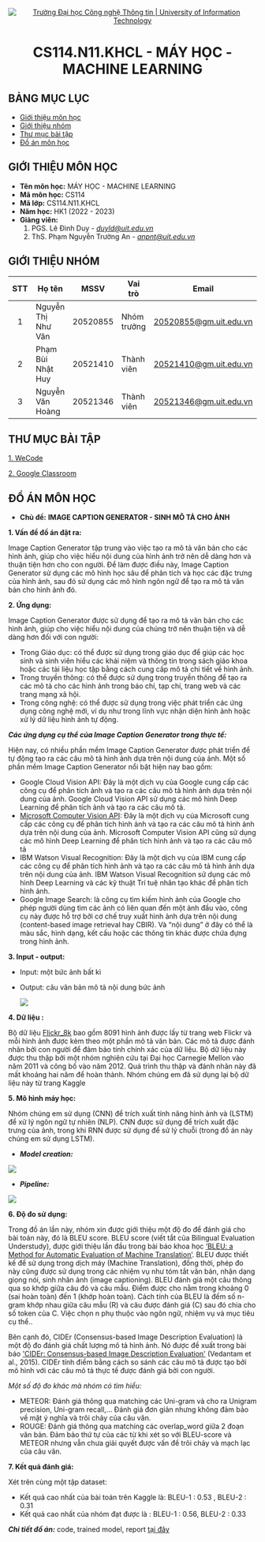 <!-- Banner -->
<p align="center">
  <a href="https://www.uit.edu.vn/" title="Trường Đại học Công nghệ Thông tin" style="border: none;">
    <img src="https://i.imgur.com/WmMnSRt.png" alt="Trường Đại học Công nghệ Thông tin | University of Information Technology">
  </a>
</p>

<!-- Title -->
<h1 align="center"><b>CS114.N11.KHCL - MÁY HỌC - MACHINE LEARNING</b></h1>


## BẢNG MỤC LỤC
* [Giới thiệu môn học](#giới-thiệu-môn-học)
* [Giới thiệu nhóm](#giới-thiệu-nhóm)
* [Thư mục bài tập](#thư-mục-bài-tập-tuần)
* [Đồ án môn học](#đồ-án-môn-học)
<!--* [Tổng kết môn học](https://github.com/.../CS112.L21/blob/main/SummaryReport)-->


## GIỚI THIỆU MÔN HỌC
* **Tên môn học:** MÁY HỌC - MACHINE LEARNING
* **Mã môn học:** CS114
* **Mã lớp:** CS114.N11.KHCL
* **Năm học:** HK1 (2022 - 2023)
* **Giảng viên:** 
   1. PGS. Lê Đình Duy - *duyld@uit.edu.vn*
   2. ThS. Phạm Nguyễn Trường An - *anpnt@uit.edu.vn*

## GIỚI THIỆU NHÓM
| STT | Họ tên | MSSV | Vai trò | Email | Github | Facebook |
| :---: | --- | --- | --- | --- | --- | --- |
| 1 | Nguyễn Thị Như Vân | 20520855 | Nhóm trưởng | 20520855@gm.uit.edu.vn | [nhwzaan](https://github.com/nhwzaam) | [vanntn](https://www.facebook.com/xxnhwzaan/) |
| 2 | Phạm Bùi Nhật Huy | 20521410 | Thành viên | 20521410@gm.uit.edu.vn | [mysteryrune](https://github.com/MysteryRune) | [huypbn](https://www.facebook.com/huy.phambuinhat/) |
| 3 | Nguyễn Văn Hoàng | 20521346 | Thành viên | 20521346@gm.uit.edu.vn | [Hoangcurly1305](https://github.com/Hoangcurly1305) | [hoangnv](https://www.facebook.com/curly.uit) |

## THƯ MỤC BÀI TẬP
[1. WeCode](https://github.com/nhwzaan/CS114/tree/main/Wecode%20Exercises)

[2. Google Classroom](https://github.com/nhwzaan/CS114/tree/main/Google%20Classroom%20Exercises)

## ĐỒ ÁN MÔN HỌC
* **Chủ đề:** **IMAGE CAPTION GENERATOR - SINH MÔ TẢ CHO ẢNH**

**1.   Vấn đề đồ án đặt ra:**

Image Caption Generator tập trung vào việc tạo ra mô tả văn bản cho các hình ảnh, giúp cho việc hiểu nội dung của hình ảnh trở nên dễ dàng hơn và thuận tiện hơn cho con người. Để làm được điều này, Image Caption Generator sử dụng các mô hình học sâu để phân tích và học các đặc trưng của hình ảnh, sau đó sử dụng các mô hình ngôn ngữ để tạo ra mô tả văn bản cho hình ảnh đó.

**2.   Ứng dụng:**

Image Caption Generator được sử dụng để tạo ra mô tả văn bản cho các hình ảnh, giúp cho việc hiểu nội dung của chúng trở nên thuận tiện và dễ dàng hơn đối với con người:
- Trong Giáo dục: có thể được sử dụng trong giáo dục để giúp các học sinh và sinh viên hiểu các khái niệm và thông tin trong sách giáo khoa hoặc các tài liệu học tập bằng cách cung cấp mô tả chi tiết về hình ảnh. 
- Trong truyền thông: có thể được sử dụng trong truyền thông để tạo ra các mô tả cho các hình ảnh trong báo chí, tạp chí, trang web và các trang mạng xã hội.
- Trong công nghệ: có thể được sử dụng trong việc phát triển các ứng dụng công nghệ mới, ví dụ như trong lĩnh vực nhận diện hình ảnh hoặc xử lý dữ liệu hình ảnh tự động.

 ***Các ứng dụng cụ thể của Image Caption Generator trong thực tế:***
 
Hiện nay, có nhiều phần mềm Image Caption Generator được phát triển để tự động tạo ra các câu mô tả hình ảnh dựa trên nội dung của ảnh. Một số phần mềm Image Caption Generator nổi bật hiện nay bao gồm:

- Google Cloud Vision API: Đây là một dịch vụ của Google cung cấp các công cụ để phân tích ảnh và tạo ra các câu mô tả hình ảnh dựa trên nội dung của ảnh. Google Cloud Vision API sử dụng các mô hình Deep Learning để phân tích ảnh và tạo ra các câu mô tả.
- [Microsoft Computer Vision API](https://learn.microsoft.com/vi-vn/azure/cognitive-services/computer-vision/concept-describing-images?tabs=3-2 ): Đây là một dịch vụ của Microsoft cung cấp các công cụ để phân tích hình ảnh và tạo ra các câu mô tả hình ảnh dựa trên nội dung của ảnh. Microsoft Computer Vision API cũng sử dụng các mô hình Deep Learning để phân tích hình ảnh và tạo ra các câu mô tả
- IBM Watson Visual Recognition: Đây là một dịch vụ của IBM cung cấp các công cụ để phân tích hình ảnh và tạo ra các câu mô tả hình ảnh dựa trên nội dung của ảnh. IBM Watson Visual Recognition sử dụng các mô hình Deep Learning và các kỹ thuật Trí tuệ nhân tạo khác để phân tích hình ảnh.
- Google Image Search: là công cụ tìm kiếm hình ảnh của Google cho phép người dùng tìm các ảnh có liên quan đến một ảnh đầu vào, công cụ này được hỗ trợ bởi cơ chế truy xuất hình ảnh dựa trên nội dung (content-based image retrieval hay CBIR). Và “nội dung” ở đây có thể là màu sắc, hình dạng, kết cấu hoặc các thông tin khác được chứa đựng trong hình ảnh.

**3. Input - output:**
- Input: một bức ảnh bất kì
- Output: câu văn bản mô tả nội dung bức ảnh
  
  ![](https://github.com/nhwzaan/CS114/blob/main/images%20and%20materials/input-output.png)

**4.   Dữ liệu :**

Bộ dữ liệu [Flickr_8k](https://www.kaggle.com/datasets/adityajn105/flickr8k) bao gồm 8091 hình ảnh được lấy từ trang web Flickr và mỗi hình ảnh được kèm theo một phần mô tả văn bản. Các mô tả được đánh nhãn bởi con người để đảm bảo tính chính xác của dữ liệu. Bộ dữ liệu này được thu thập bởi một nhóm nghiên cứu tại Đại học Carnegie Mellon vào năm 2011 và công bố vào năm 2012. Quá trình thu thập và đánh nhãn này đã mất khoảng hai năm để hoàn thành. Nhóm chúng em đã sử dụng lại bộ dữ liệu này từ trang Kaggle 

**5.   Mô hình máy học:**

Nhóm chúng em sử dụng (CNN) để trích xuất tính năng hình ảnh và (LSTM) để xử lý ngôn ngữ tự nhiên (NLP).
CNN được sử dụng để trích xuất đặc trưng của ảnh, trong khi RNN được sử dụng để sử lý chuỗi (trong đồ án này chúng em sử dụng LSTM).
* ***Model creation:***
  
![](https://github.com/nhwzaan/CS114/blob/main/images%20and%20materials/model_creation.png)

* ***Pipeline:***

![](https://github.com/nhwzaan/CS114/blob/main/images%20and%20materials/pipeline.png)
    
**6.   Độ đo sử dụng:**

Trong đồ án lần này, nhóm xin được giới thiệu một độ đo để đánh giá cho bài toán này, đó là BLEU score. BLEU score (viết tắt của Bilingual Evaluation Understudy), được giới thiệu lần đầu trong bài báo khoa học [‘BLEU: a Method for Automatic Evaluation of Machine Translation’](https://aclanthology.org/P02-1040.pdf). BLEU được thiết kế để sử dụng trong dịch máy (Machine Translation), đồng thời, phép đo này cũng được sử dụng trong các nhiệm vụ như tóm tắt văn bản, nhận dạng giọng nói, sinh nhãn ảnh (image captioning). BLEU đánh giá một câu thông qua so khớp giữa câu đó và câu mẫu. Điểm được cho nằm trong khoảng 0 (sai hoàn toàn) đến 1 (khớp hoàn toàn). Cách tính của BLEU là đếm số n-gram khớp nhau giữa câu mẫu (R) và câu được đánh giá (C) sau đó chia cho số token của C. Việc chọn n phụ thuộc vào ngôn ngữ, nhiệm vụ và mục tiêu cụ thể..

Bên cạnh đó, CIDEr (Consensus-based Image Description Evaluation) là một độ đo đánh giá chất lượng mô tả hình ảnh. Nó được đề xuất trong bài báo ['CIDEr: Consensus-based Image Description Evaluation'](https://arxiv.org/abs/1411.5726) (Vedantam et al., 2015). CIDEr tính điểm bằng cách so sánh các câu mô tả được tạo bởi mô hình với các câu mô tả thực tế được đánh giá bởi con người.

*Một số độ đo khác mà nhóm có tìm hiểu:*
  - METEOR: Đánh giá thông qua matching các Uni-gram và cho ra Unigram precision, Uni-gram recall,…  Đánh giá đơn giản nhưng không đảm bảo về mặt ý nghĩa và trôi chảy của câu văn.
  - ROUGE: Đánh giá thông qua matching các overlap_word giữa 2 đoạn văn bản. Đảm bảo thứ tự của các từ khi xét so với BLEU-score và METEOR nhưng vẫn chưa giải quyết được vấn đề trôi chảy và mạch lạc của câu văn.

**7. Kết quả đánh giá:**

Xét trên cùng một tập dataset:

  - Kết quả cao nhất của bài toán trên Kaggle là: BLEU-1 : 0.53 , BLEU-2 : 0.31
  - Kết quả cao nhất của nhóm đạt được là : BLEU-1 : 0.56, BLEU-2 : 0.33
  
***Chi tiết đồ án:*** code, trained model, report [tại đây](https://github.com/nhwzaan/CS114/tree/main/Final%20Project)


